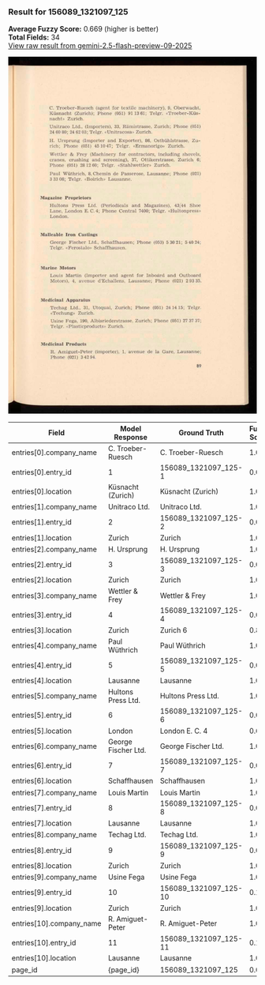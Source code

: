 ### Result for 156089_1321097_125
**Average Fuzzy Score:** 0.669 (higher is better)<br>
**Total Fields:** 34<br>
[View raw result from gemini-2.5-flash-preview-09-2025](https://github.com/RISE-UNIBAS/humanities_data_benchmark/blob/main/results/2025-10-28/T0236/request_T0236_156089_1321097_125.json)

<img src="https://github.com/RISE-UNIBAS/humanities_data_benchmark/blob/main/benchmarks/company_lists/images/156089_1321097_125.jpg?raw=true" alt="156089_1321097_125" width="600px">

| Field | Model Response | Ground Truth | Fuzzy Score | Match |
|-------|----------------|--------------|-------------|-------|
| entries[0].company_name | C. Troeber-Ruesch | C. Troeber-Ruesch | 1.000 | ✅ |
| entries[0].entry_id | 1 | 156089_1321097_125-1 | 0.095 | ❌ |
| entries[0].location | Küsnacht (Zurich) | Küsnacht (Zurich) | 1.000 | ✅ |
| entries[1].company_name | Unitraco Ltd. | Unitraco Ltd. | 1.000 | ✅ |
| entries[1].entry_id | 2 | 156089_1321097_125-2 | 0.095 | ❌ |
| entries[1].location | Zurich | Zurich | 1.000 | ✅ |
| entries[2].company_name | H. Ursprung | H. Ursprung | 1.000 | ✅ |
| entries[2].entry_id | 3 | 156089_1321097_125-3 | 0.095 | ❌ |
| entries[2].location | Zurich | Zurich | 1.000 | ✅ |
| entries[3].company_name | Wettler & Frey | Wettler & Frey | 1.000 | ✅ |
| entries[3].entry_id | 4 | 156089_1321097_125-4 | 0.095 | ❌ |
| entries[3].location | Zurich | Zurich 6 | 0.857 | ❌ |
| entries[4].company_name | Paul Wüthrich | Paul Wüthrich | 1.000 | ✅ |
| entries[4].entry_id | 5 | 156089_1321097_125-5 | 0.095 | ❌ |
| entries[4].location | Lausanne | Lausanne | 1.000 | ✅ |
| entries[5].company_name | Hultons Press Ltd. | Hultons Press Ltd. | 1.000 | ✅ |
| entries[5].entry_id | 6 | 156089_1321097_125-6 | 0.095 | ❌ |
| entries[5].location | London | London E. C. 4 | 0.600 | ❌ |
| entries[6].company_name | George Fischer Ltd. | George Fischer Ltd. | 1.000 | ✅ |
| entries[6].entry_id | 7 | 156089_1321097_125-7 | 0.095 | ❌ |
| entries[6].location | Schaffhausen | Schaffhausen | 1.000 | ✅ |
| entries[7].company_name | Louis Martin | Louis Martin | 1.000 | ✅ |
| entries[7].entry_id | 8 | 156089_1321097_125-8 | 0.095 | ❌ |
| entries[7].location | Lausanne | Lausanne | 1.000 | ✅ |
| entries[8].company_name | Techag Ltd. | Techag Ltd. | 1.000 | ✅ |
| entries[8].entry_id | 9 | 156089_1321097_125-9 | 0.095 | ❌ |
| entries[8].location | Zurich | Zurich | 1.000 | ✅ |
| entries[9].company_name | Usine Fega | Usine Fega | 1.000 | ✅ |
| entries[9].entry_id | 10 | 156089_1321097_125-10 | 0.174 | ❌ |
| entries[9].location | Zurich | Zurich | 1.000 | ✅ |
| entries[10].company_name | R. Amiguet-Peter | R. Amiguet-Peter | 1.000 | ✅ |
| entries[10].entry_id | 11 | 156089_1321097_125-11 | 0.174 | ❌ |
| entries[10].location | Lausanne | Lausanne | 1.000 | ✅ |
| page_id | {page_id} | 156089_1321097_125 | 0.074 | ❌ |
